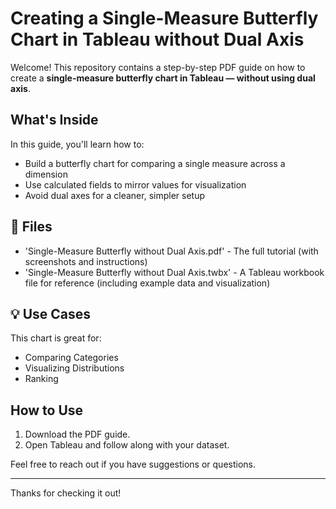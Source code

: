 # Creating a Single-Measure Butterfly Chart in Tableau without Dual Axis

Welcome! This repository contains a step-by-step PDF guide on how to create a **single-measure butterfly chart in Tableau — without using dual axis**.

## What's Inside

In this guide, you'll learn how to:
- Build a butterfly chart for comparing a single measure across a dimension
- Use calculated fields to mirror values for visualization
- Avoid dual axes for a cleaner, simpler setup

## 📁 Files

- 'Single-Measure Butterfly without Dual Axis.pdf' - The full tutorial (with screenshots and instructions)
- 'Single-Measure Butterfly without Dual Axis.twbx' - A Tableau workbook file for reference (including example data and visualization)


## 💡 Use Cases

This chart is great for:
- Comparing Categories
- Visualizing Distributions
- Ranking


## How to Use

1. Download the PDF guide.
2. Open Tableau and follow along with your dataset.


Feel free to reach out if you have suggestions or questions.

---

Thanks for checking it out!
